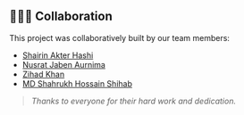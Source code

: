 ## 🧑‍🤝‍🧑 Collaboration

This project was collaboratively built by our team members:

- [Shairin Akter Hashi](https://github.com/Shairin207)
- [Nusrat Jaben Aurnima](https://github.com/NushratJabenAurnima)
- [Zihad Khan](https://github.com/Zihad107)
- [MD Shahrukh Hossain Shihab](https://github.com/shihab372)

> _Thanks to everyone for their hard work and dedication._
 
 
